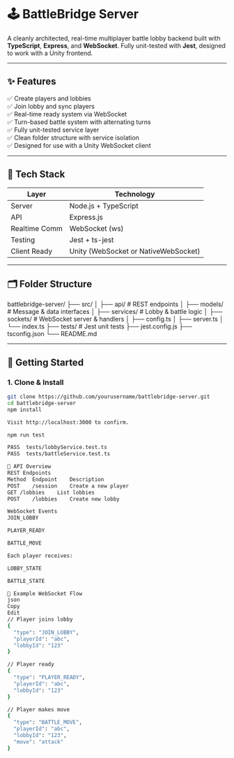 # 🕹️ BattleBridge Server

A cleanly architected, real-time multiplayer battle lobby backend built with **TypeScript**, **Express**, and **WebSocket**. Fully unit-tested with **Jest**, designed to work with a Unity frontend.

---

## ✨ Features

✅ Create players and lobbies  
✅ Join lobby and sync players  
✅ Real-time ready system via WebSocket  
✅ Turn-based battle system with alternating turns  
✅ Fully unit-tested service layer  
✅ Clean folder structure with service isolation  
✅ Designed for use with a Unity WebSocket client

---

## 🧠 Tech Stack

| Layer         | Technology         |
|---------------|--------------------|
| Server        | Node.js + TypeScript |
| API           | Express.js         |
| Realtime Comm | WebSocket (ws)     |
| Testing       | Jest + ts-jest     |
| Client Ready  | Unity (WebSocket or NativeWebSocket) |

---

## 🗂️ Folder Structure

battlebridge-server/
├── src/
│ ├── api/ # REST endpoints
│ ├── models/ # Message & data interfaces
│ ├── services/ # Lobby & battle logic
│ ├── sockets/ # WebSocket server & handlers
│ ├── config.ts
│ ├── server.ts
│ └── index.ts
├── tests/ # Jest unit tests
├── jest.config.js
├── tsconfig.json
└── README.md


---

## 🚀 Getting Started

### 1. Clone & Install

```bash
git clone https://github.com/yourusername/battlebridge-server.git
cd battlebridge-server
npm install

Visit http://localhost:3000 to confirm.

npm run test

PASS  tests/lobbyService.test.ts
PASS  tests/battleService.test.ts

🔌 API Overview
REST Endpoints
Method	Endpoint	Description
POST	/session	Create a new player
GET	/lobbies	List lobbies
POST	/lobbies	Create new lobby

WebSocket Events
JOIN_LOBBY

PLAYER_READY

BATTLE_MOVE

Each player receives:

LOBBY_STATE

BATTLE_STATE

🧪 Example WebSocket Flow
json
Copy
Edit
// Player joins lobby
{
  "type": "JOIN_LOBBY",
  "playerId": "abc",
  "lobbyId": "123"
}

// Player ready
{
  "type": "PLAYER_READY",
  "playerId": "abc",
  "lobbyId": "123"
}

// Player makes move
{
  "type": "BATTLE_MOVE",
  "playerId": "abc",
  "lobbyId": "123",
  "move": "attack"
}